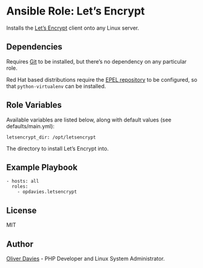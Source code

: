 # Ansible Role: Let’s Encrypt

Installs the [Let’s Encrypt](https://letsencrypt.org/) client onto any Linux server.

## Dependencies

Requires [Git](http://git-scm.com/) to be installed, but there’s no dependency on any particular role.

Red Hat based distributions require the [EPEL repository](https://fedoraproject.org/wiki/EPEL) to be configured, so that `python-virtualenv` can be installed.

## Role Variables

Available variables are listed below, along with default values (see defaults/main.yml):

    letsencrypt_dir: /opt/letsencrypt

The directory to install Let’s Encrypt into.

## Example Playbook

    - hosts: all
      roles:
        - opdavies.letsencrypt

## License

MIT

## Author

[Oliver Davies](https://www.oliverdavies.uk) - PHP Developer and Linux System Administrator.
